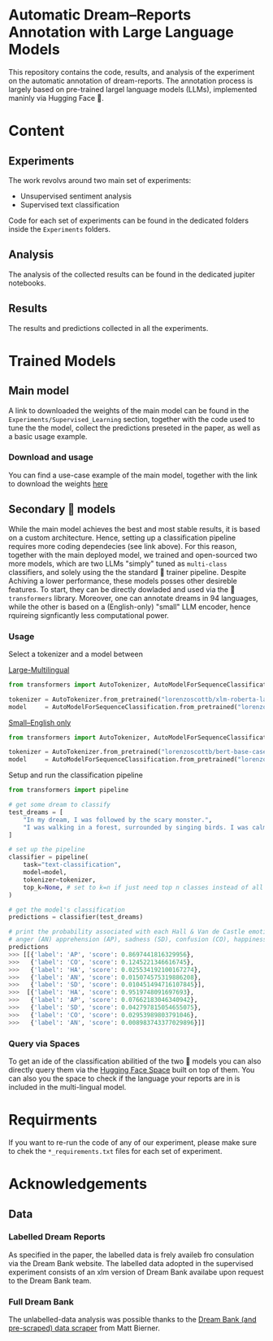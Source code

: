 # Automatic Dream–Reports Annotation with Large Language Models

This repository contains the code, results, and analysis of the experiment on the automatic annotation of dream-reports. The annotation process is largely based on pre-trained largel language models (LLMs), implemented maninly via Hugging Face 🤗.

# Content
## Experiments

The work revolvs around two main set of experiments:

- Unsupervised sentiment analysis
- Supervised text classification

Code for each set of experiments can be found in the dedicated folders inside the `Experiments` folders.

## Analysis

The analysis of the collected results can be found in the dedicated jupiter notebooks.

## Results 

The results and predictions collected in all the experiments. 

# Trained Models
## Main model
A link to downloaded the weights of the main model can be found in the `Experiments/Supervised_Learning` section, together with the code used to tune the the model, collect the predictions preseted in the paper, as well as a basic usage example.

### Download and usage 
You can find a use-case example of the main model, together with the link to download the weights [here](https://github.com/lorenzoscottb/Dream_Reports_Annotation/tree/main/Experiments/Supervised_Learning)

## Secondary 🤗 models 
While the main model achieves the best and most stable results, it is based on a custom architecture. Hence, setting up a classification pipeline requires more coding dependecies (see link above). For this reason, together with the main deployed model, we trained and open-sourced two more models, which are two LLMs "simply" tuned as `multi-class` classifiers, and solely using the the standard 🤗 trainer pipeline. Despite Achiving a lower performance, these models posses other desireble features. To start, they can be directly dowladed and used via the 🤗 ```transformers``` library. Moreover, one can annotate dreams in 94 languages, while the other is based on a (English-only) "small" LLM encoder, hence rquireing signficantly less computational power. 

### Usage
Select a tokenizer and a model between 

[Large-Multilingual](https://huggingface.co/lorenzoscottb/xlm-roberta-large-DreamBank)
```py
from transformers import AutoTokenizer, AutoModelForSequenceClassification

tokenizer = AutoTokenizer.from_pretrained("lorenzoscottb/xlm-roberta-large-DreamBank")
model     = AutoModelForSequenceClassification.from_pretrained("lorenzoscottb/xlm-roberta-large-DreamBank")
```

[Small–English only](https://huggingface.co/lorenzoscottb/bert-base-cased-DreamBank)
```py
from transformers import AutoTokenizer, AutoModelForSequenceClassification

tokenizer = AutoTokenizer.from_pretrained("lorenzoscottb/bert-base-cased-DreamBank")
model     = AutoModelForSequenceClassification.from_pretrained("lorenzoscottb/bert-base-cased-DreamBank")
```

Setup and run the classification pipeline
```py
from transformers import pipeline

# get some dream to classify
test_dreams = [
    "In my dream, I was followed by the scary monster.",
    "I was walking in a forest, surrounded by singing birds. I was calm and at peace."
]

# set up the pipeline
classifier = pipeline(
    task="text-classification", 
    model=model, 
    tokenizer=tokenizer,
    top_k=None, # set to k=n if just need top n classes instead of all
)

# get the model's classification
predictions = classifier(test_dreams)

# print the probability associated with each Hall & Van de Castle emotion:
# anger (AN) apprehension (AP), sadness (SD), confusion (CO), happiness (HA)
predictions
>>> [[{'label': 'AP', 'score': 0.8697441816329956},
>>>   {'label': 'CO', 'score': 0.1245221346616745},
>>>   {'label': 'HA', 'score': 0.025534192100167274},
>>>   {'label': 'AN', 'score': 0.015074575319886208},
>>>   {'label': 'SD', 'score': 0.010451494716107845}],
>>>  [{'label': 'HA', 'score': 0.9519748091697693},
>>>   {'label': 'AP', 'score': 0.07662183046340942},
>>>   {'label': 'SD', 'score': 0.042797815054655075},
>>>   {'label': 'CO', 'score': 0.02953989803791046},
>>>   {'label': 'AN', 'score': 0.008983743377029896}]]
````
### Query via Spaces

To get an ide of the classification abilitied of the two 🤗 models you can also directly query them via the [Hugging Face Space](https://huggingface.co/spaces/DReAMy-Library/DSA) built on top of them. You can also you the space to check if the language your reports are in is included in the multi-lingual model.

# Requirments

If you want to re-run the code of any of our experiment, please make sure to chek the `*_requirements.txt` files for each set of experiment.

# Acknowledgements

## Data
### Labelled Dream Reports
As specified in the paper, the labelled data is frely availeb fro consulation via the Dream Bank website. The labelled data adopted in the supervised experiment consists of an xlm version of Dream Bank availabe upon request to the Dream Bank team.

### Full Dream Bank
The unlabelled-data analysis was possible thanks to the [Dream Bank (and pre-scraped) data scraper](https://github.com/mattbierner/DreamScrape) from Matt Bierner.
